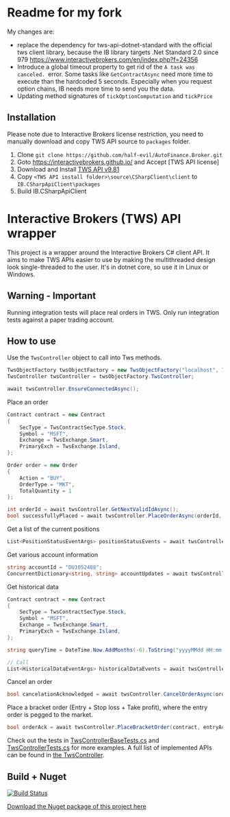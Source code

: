 # Readme for my fork
My changes are:
- replace the dependency for tws-api-dotnet-standard with the official tws client library, because the IB library targets .Net Standard 2.0 since 979 https://www.interactivebrokers.com/en/index.php?f=24356
- Introduce a global timeout property to get rid of the ```A task was canceled. ```error. Some tasks like ```GetContractAsync``` need more time to execute than the hardcoded 5 seconds. Especially when you request option chains, IB needs more time to send you the data.
- Updating method signatures of ```tickOptionComputation``` and ```tickPrice```

## Installation
Please note due to Interactive Brokers license restriction, you need to manually download and copy TWS API source to `packages` folder.

1. Clone `git clone https://github.com/half-evil/AutoFinance.Broker.git` 
2. Goto https://interactivebrokers.github.io/ and Accept [TWS API license]
3. Download and Install [TWS API v9.81](https://interactivebrokers.github.io/downloads/TWS%20API%20Install%20981.01.msi) 
4. Copy `<TWS API install folder>\source\CSharpClient\client` to `IB.CSharpApiClient\packages`
5. Build IB.CSharpApiClient

# Interactive Brokers (TWS) API wrapper
This project is a wrapper around the Interactive Brokers C# client API. It aims to make TWS APIs easier to use by making the multithreaded design look single-threaded to the user. It's in dotnet core, so use it in Linux or Windows.

## Warning - Important
Running integration tests will place real orders in TWS. Only run integration tests against a paper trading account.

## How to use
Use the `TwsController` object to call into Tws methods.
```C#
TwsObjectFactory twsObjectFactory = new TwsObjectFactory("localhost", 7462, 1);
TwsController twsController = twsObjectFactory.TwsController;

await twsController.EnsureConnectedAsync();
```

Place an order
```C#
Contract contract = new Contract
{
    SecType = TwsContractSecType.Stock,
    Symbol = "MSFT",
    Exchange = TwsExchange.Smart,
    PrimaryExch = TwsExchange.Island,
};

Order order = new Order
{
    Action = "BUY",
    OrderType = "MKT",
    TotalQuantity = 1
};

int orderId = await twsController.GetNextValidIdAsync();
bool successfullyPlaced = await twsController.PlaceOrderAsync(orderId, contract, order);
```

Get a list of the current positions
```C#
List<PositionStatusEventArgs> positionStatusEvents = await twsController.RequestPositions();
```

Get various account information
```C#
string accountId = "DU1052488";
ConcurrentDictionary<string, string> accountUpdates = await twsController.GetAccountDetailsAsync(accountId);
```

Get historical data
```C#
Contract contract = new Contract
{
    SecType = TwsContractSecType.Stock,
    Symbol = "MSFT",
    Exchange = TwsExchange.Smart,
    PrimaryExch = TwsExchange.Island,
};

string queryTime = DateTime.Now.AddMonths(-6).ToString("yyyyMMdd HH:mm:ss");

// Call
List<HistoricalDataEventArgs> historicalDataEvents = await twsController.GetHistoricalDataAsync(contract, queryTime, "1 M", "1 day", "MIDPOINT");
```

Cancel an order
```C#
bool cancelationAcknowledged = await twsController.CancelOrderAsync(orderId);
```

Place a bracket order (Entry + Stop loss + Take profit), where the entry order is pegged to the market.
```C#
bool orderAck = await twsController.PlaceBracketOrder(contract, entryAction, quantity, takePrice, stopPrice);
```

Check out the tests in [TwsControllerBaseTests.cs](../master/AutoFinance.Broker.IntegrationTests/InteractiveBrokers/Controllers/TwsControllerBaseTests.cs) and [TwsControllerTests.cs](../master/AutoFinance.Broker.IntegrationTests/InteractiveBrokers/Controllers/TwsControllerTests.cs) for more examples. A full list of implemented APIs can be found in [the TwsController](../master/AutoFinance.Broker/InteractiveBrokers/Controllers/TwsController.cs).

## Build + Nuget
[![Build Status](https://dev.azure.com/amittleider/AutoFinance.Broker/_apis/build/status/amittleider.AutoFinance.Broker?branchName=master)](https://dev.azure.com/amittleider/AutoFinance.Broker/_build/latest?definitionId=5&branchName=master)

[Download the Nuget package of this project here](https://www.nuget.org/packages/AutoFinance.Broker/)
